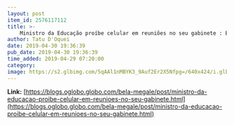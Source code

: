 ```yaml
---
layout: post
item_id: 2576117112
title: >-
    Ministro da Educação proíbe celular em reuniões no seu gabinete : Bela Megale
author: Tatu D'Oquei
date: 2019-04-30 19:36:39
pub_date: 2019-04-30 19:36:39
time_added: 2019-04-29 07:20:00
category: 
image: https://s2.glbimg.com/5qAAl1nMBYK3_9Auf2Er2X5Nfpg=/640x424/i.glbimg.com/og/ig/infoglobo1/f/original/2019/04/08/82101490_soc_-_o_novo_ministro_abraham_weintraub.jpg
---
```


**Link:** [https://blogs.oglobo.globo.com/bela-megale/post/ministro-da-educacao-proibe-celular-em-reunioes-no-seu-gabinete.html](https://blogs.oglobo.globo.com/bela-megale/post/ministro-da-educacao-proibe-celular-em-reunioes-no-seu-gabinete.html)

